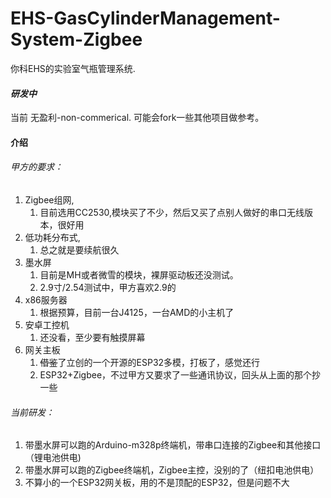 # EHS-GasCylinderManagement-System-Zigbee

你科EHS的实验室气瓶管理系统.

#### ***研发中***

当前 无盈利-non-commerical. 可能会fork一些其他项目做参考。

#### 介绍

###### 甲方的要求：

1. Zigbee组网,
   1. 目前选用CC2530,模块买了不少，然后又买了点别人做好的串口无线版本，很好用
2. 低功耗分布式,
   1. 总之就是要续航很久
3. 墨水屏
   1. 目前是MH或者微雪的模块，裸屏驱动板还没测试。
   2. 2.9寸/2.54测试中，甲方喜欢2.9的
4. x86服务器
   1. 根据预算，目前一台J4125，一台AMD的小主机了
5. 安卓工控机
   1. 还没看，至少要有触摸屏幕
6. 网关主板
   1. ~~借鉴~~了立创的一个开源的ESP32多模，打板了，感觉还行
   2. ESP32+Zigbee，不过甲方又要求了一些通讯协议，回头从上面的那个抄一些

###### 当前研发：

1. 带墨水屏可以跑的Arduino-m328p终端机，带串口连接的Zigbee和其他接口 （锂电池供电)
2. 带墨水屏可以跑的Zigbee终端机，Zigbee主控，没别的了（纽扣电池供电）
3. 不算小的一个ESP32网关板，用的不是顶配的ESP32，但是问题不大
